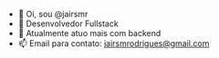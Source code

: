 - 👋 Oi, sou @jairsmr
- 👀 Desenvolvedor Fullstack
- 🌱 Atualmente atuo mais com backend
- 📫 Email para contato: jairsmrodrigues@gmail.com

<!---
jairsmr/jairsmr is a ✨ special ✨ repository because its `README.md` (this file) appears on your GitHub profile.
You can click the Preview link to take a look at your changes.
--->
